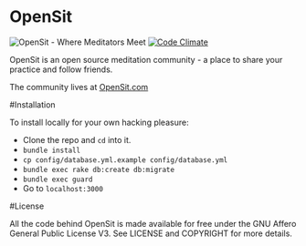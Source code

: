 OpenSit
=======

![OpenSit - Where Meditators Meet](http://opensit.com/images/logomark_readme.png)
[![Code Climate](https://codeclimate.com/github/danbartlett/opensit.png)](https://codeclimate.com/github/danbartlett/opensit)

OpenSit is an open source meditation community - a place to share your practice and follow friends.

The community lives at [OpenSit.com](http://opensit.com)

#Installation

To install locally for your own hacking pleasure:

* Clone the repo and `cd` into it.
* `bundle install`
* `cp config/database.yml.example config/database.yml`
* `bundle exec rake db:create db:migrate`
* `bundle exec guard`
* Go to `localhost:3000`

#License

All the code behind OpenSit is made available for free under the GNU Affero General Public License V3. See LICENSE and COPYRIGHT for more details.